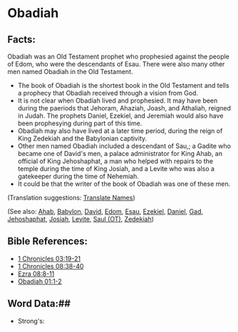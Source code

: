 # Obadiah #

## Facts: ##

Obadiah was an Old Testament prophet who prophesied against the people of Edom, who were the descendants of Esau. There were also many other men named Obadiah in the Old Testament.

* The book of Obadiah is the shortest book in the Old Testament and tells a prophecy that Obadiah received through a vision from God.
* It is not clear when Obadiah lived and prophesied. It may have been during the paeriods that Jehoram, Ahaziah, Joash, and Athaliah, reigned in Judah. The prophets Daniel, Ezekiel, and Jeremiah would also have been prophesying during part of this time.
* Obadiah may also have lived at a later time period, during the reign of King Zedekiah and the Babylonian captivity. 
* Other men named Obadiah included a descendant of Sau,; a Gadite who became one of David's men, a palace administrator for King Ahab, an official of King Jehoshaphat, a man who helped with repairs to the temple during the time of King Josiah, and a Levite who was also a gatekeeper during the time of Nehemiah.
* It could be that the writer of the book of Obadiah was one of these men.

(Translation suggestions: [Translate Names](rc://en/ta/man/translate/translate-names))

(See also: [Ahab](../other/ahab.md), [Babylon](../other/babylon.md), [David](../other/david.md), [Edom](../other/edom.md), [Esau](../other/esau.md), [Ezekiel](../other/ezekiel.md), [Daniel](../other/daniel.md), [Gad](../other/gad.md), [Jehoshaphat](../other/jehoshaphat.md), [Josiah](../other/josiah.md), [Levite](../other/levite.md), [Saul (OT)](../other/saul.md), [Zedekiah](../other/zedekiah.md))

## Bible References: ##

* [1 Chronicles 03:19-21](rc://en/tn/help/1ch/03/19)
* [1 Chronicles 08:38-40](rc://en/tn/help/1ch/08/38)
* [Ezra 08:8-11](rc://en/tn/help/ezr/08/08)
* [Obadiah 01:1-2](rc://en/tn/help/oba/01/01)

## Word Data:##

* Strong's: 

